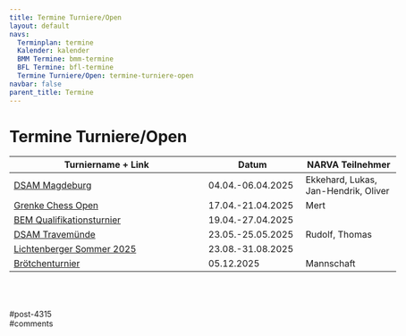 ```yaml
---
title: Termine Turniere/Open 
layout: default
navs:
  Terminplan: termine
  Kalender: kalender
  BMM Termine: bmm-termine
  BFL Termine: bfl-termine
  Termine Turniere/Open: termine-turniere-open
navbar: false
parent_title: Termine
---
```

<div class="post-4315 page type-page status-publish hentry" id="post-4315">
<h1 class="entry-title">Termine Turniere/Open</h1>
<div class="entry-content">
<table class="clean swiss footable" style="height: 258px; width: 790px;">
<thead>
<tr style="height: 18px;">
<th style="width: 332px; height: 18px;">Turniername + Link</th>
<th style="width: 158px; height: 18px;">Datum</th>
<th nowrap="nowrap" style="width: 154px; height: 18px;">NARVA Teilnehmer</th>
</tr>
</thead>
<tbody>
<tr style="height: 24px;">
<td><a href="https://www.dsam-cup.de/magdeburg/" rel="noopener" target="_blank">DSAM Magdeburg</a></td>
<td>04.04.-06.04.2025</td>
<td>Ekkehard, Lukas, Jan-Hendrik, Oliver</td>
</tr>
<tr style="height: 24px;">
<td><a href="https://grenkechessopen.de/de/" rel="noopener" target="_blank">Grenke Chess Open</a></td>
<td>17.04.-21.04.2025</td>
<td>Mert</td>
</tr>
<tr style="height: 24px;">
<td><a href="https://www.berlinerschachverband.de/berliner-einzelmeisterschaft-2025.html" rel="noopener" target="_blank">BEM Qualifikationsturnier</a></td>
<td>19.04.-27.04.2025</td>
<td></td>
</tr>
<tr style="height: 24px;">
<td><a href="https://www.dsam-cup.de/travemuende/" rel="noopener" target="_blank">DSAM Travemünde</a></td>
<td>23.05.-25.05.2025</td>
<td>Rudolf, Thomas</td>
</tr>
<tr style="height: 24px;">
<td><a href="https://www.friesen-lichtenberg.de/Lichtenberger_Sommer/LS_25/lichtenberger_sommer_2025.htm" rel="noopener" target="_blank">Lichtenberger Sommer 2025</a></td>
<td>23.08.-31.08.2025</td>
<td></td>
</tr>
<tr style="height: 24px;">
<td><a href="https://schachverein-erftstadt.de/" rel="noopener" target="_blank">Brötchenturnier</a></td>
<td>05.12.2025</td>
<td>Mannschaft</td>
</tr>
</tbody>
</table>
</div><!-- .entry-content -->
</div> #post-4315 
<div id="comments">
</div> #comments 
